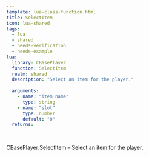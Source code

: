 ```yaml
---
template: lua-class-function.html
title: SelectItem
icon: lua-shared
tags:
  - lua
  - shared
  - needs-verification
  - needs-example
lua:
  library: CBasePlayer
  function: SelectItem
  realm: shared
  description: "Select an item for the player."
  
  arguments:
    - name: "item name"
      type: string
    - name: "slot"
      type: number
      default: "0"
  returns:
    
---
```


<div class="lua__search__keywords">
CBasePlayer:SelectItem &#x2013; Select an item for the player.
</div>
